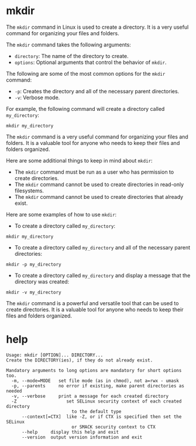 # mkdir

The `mkdir` command in Linux is used to create a directory. It is a very useful command for organizing your files and folders.

The `mkdir` command takes the following arguments:

* `directory`: The name of the directory to create.
* `options`: Optional arguments that control the behavior of `mkdir`.

The following are some of the most common options for the `mkdir` command:

* `-p`: Creates the directory and all of the necessary parent directories.
* `-v`: Verbose mode.

For example, the following command will create a directory called `my_directory`:

```
mkdir my_directory
```

The `mkdir` command is a very useful command for organizing your files and folders. It is a valuable tool for anyone who needs to keep their files and folders organized.

Here are some additional things to keep in mind about `mkdir`:

* The `mkdir` command must be run as a user who has permission to create directories.
* The `mkdir` command cannot be used to create directories in read-only filesystems.
* The `mkdir` command cannot be used to create directories that already exist.

Here are some examples of how to use `mkdir`:

* To create a directory called `my_directory`:
```
mkdir my_directory
```
* To create a directory called `my_directory` and all of the necessary parent directories:
```
mkdir -p my_directory
```
* To create a directory called `my_directory` and display a message that the directory was created:
```
mkdir -v my_directory
```

The `mkdir` command is a powerful and versatile tool that can be used to create directories. It is a valuable tool for anyone who needs to keep their files and folders organized. 




# help

```
Usage: mkdir [OPTION]... DIRECTORY...
Create the DIRECTORY(ies), if they do not already exist.

Mandatory arguments to long options are mandatory for short options too.
  -m, --mode=MODE   set file mode (as in chmod), not a=rwx - umask
  -p, --parents     no error if existing, make parent directories as needed
  -v, --verbose     print a message for each created directory
  -Z                   set SELinux security context of each created directory
                         to the default type
      --context[=CTX]  like -Z, or if CTX is specified then set the SELinux
                         or SMACK security context to CTX
      --help     display this help and exit
      --version  output version information and exit
```




